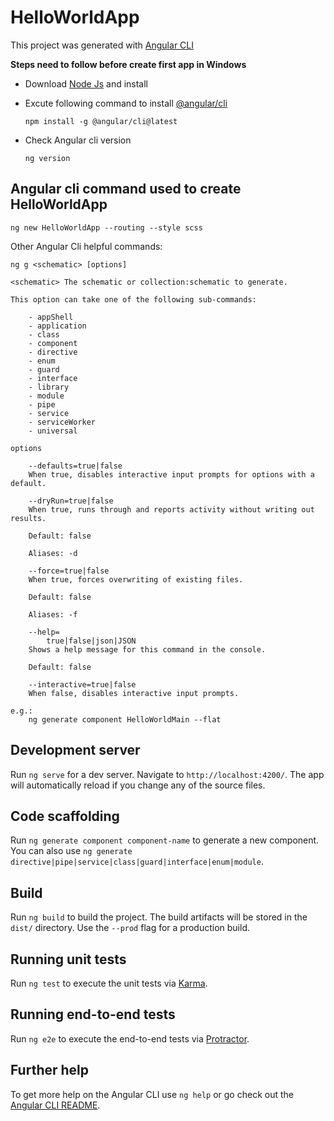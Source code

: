 # HelloWorldApp

This project was generated with [Angular CLI](https://github.com/angular/angular)

**Steps need to follow before create first app in Windows**

- Download [Node Js](https://nodejs.org/en/) and install
- Excute following command to install [@angular/cli](https://cli.angular.io/) 
  
    `npm install -g @angular/cli@latest`

- Check Angular cli version
    
    `ng version`

## Angular cli command used to create HelloWorldApp

`ng new HelloWorldApp --routing --style scss`

Other Angular Cli helpful commands:

    ng g <schematic> [options]

    <schematic>	The schematic or collection:schematic to generate.

    This option can take one of the following sub-commands:

        - appShell
        - application
        - class
        - component
        - directive
        - enum
        - guard
        - interface
        - library
        - module
        - pipe
        - service
        - serviceWorker
        - universal

    options 

        --defaults=true|false	
        When true, disables interactive input prompts for options with a default.

        --dryRun=true|false	
        When true, runs through and reports activity without writing out results.

        Default: false

        Aliases: -d

        --force=true|false	
        When true, forces overwriting of existing files.

        Default: false

        Aliases: -f

        --help=
            true|false|json|JSON	
        Shows a help message for this command in the console.

        Default: false

        --interactive=true|false	
        When false, disables interactive input prompts.

    e.g.:
        ng generate component HelloWorldMain --flat



## Development server

Run `ng serve` for a dev server. Navigate to `http://localhost:4200/`. The app will automatically reload if you change any of the source files.

## Code scaffolding

Run `ng generate component component-name` to generate a new component. You can also use `ng generate directive|pipe|service|class|guard|interface|enum|module`.

## Build

Run `ng build` to build the project. The build artifacts will be stored in the `dist/` directory. Use the `--prod` flag for a production build.

## Running unit tests

Run `ng test` to execute the unit tests via [Karma](https://karma-runner.github.io).

## Running end-to-end tests

Run `ng e2e` to execute the end-to-end tests via [Protractor](http://www.protractortest.org/).

## Further help

To get more help on the Angular CLI use `ng help` or go check out the [Angular CLI README](https://github.com/angular/angular-cli/blob/master/README.md).
